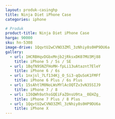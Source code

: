 ```yaml
---
layout: produk-casinghp
title: Ninja Diet iPhone Case
categories: iphone

# Produk
product-title: Ninja Diet iPhone Case
harga: 90000
sku: hn-5308
image-drive: 1QqvtU2wCVNO3ZMl_3zNhiy8s0HP9DU6a
gallery:
  - url: 1HCRBHqvDGbxMnjb2jRksxDK07MU3Mj88
    title: iPhone 5 / 5s / SE
  - url: 1BqfN9SNZFHoMH-fpLi13uAtaznt7EleY
    title: iPhone 6 / 6s
  - url: 1nxjsl_7Lf134Kj_O_Si3-qQuSoK1FMFf
    title: iPhone 6 Plus / 6s Plus
  - url: 15sAhtlM0NoLWsMYlAcOQTZv3vN35SIJ9
    title: iPhone 7 / 8
  - url: 1I6QWh9athsGQEiFaZOnsU9ta__0EHZg_
    title: iPhone 7 Plus / 8 Plus
  - url: 1QqvtU2wCVNO3ZMl_3zNhiy8s0HP9DU6a
    title: iPhone X
---
```

